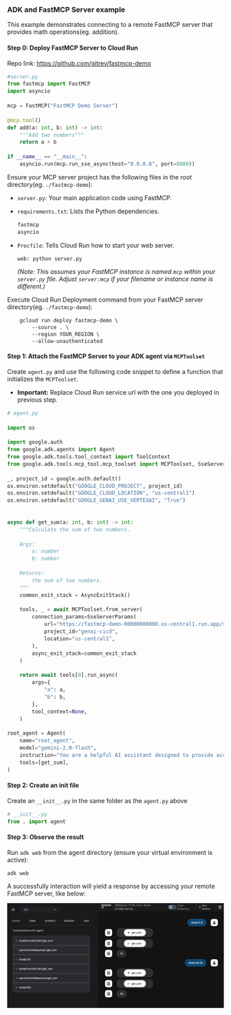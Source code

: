### ADK and FastMCP Server example

This example demonstrates connecting to a remote FastMCP server that provides math operations(eg. addition).

#### Step 0: Deploy FastMCP Server to Cloud Run

Repo link: https://github.com/gitrey/fastmcp-demo

```py
#server.py
from fastmcp import FastMCP
import asyncio

mcp = FastMCP("FastMCP Demo Server")

@mcp.tool()
def add(a: int, b: int) -> int:
    """Add two numbers"""
    return a + b

if __name__ == "__main__":
    asyncio.run(mcp.run_sse_async(host="0.0.0.0", port=8080))
```
Ensure your MCP server project has the following files in the root directory(eg. `./fastmcp-demo`):

*   `server.py`: Your main application code using FastMCP.

*   `requirements.txt`: Lists the Python dependencies.
    ```txt
    fastmcp
    asyncio
    ```

*   `Procfile`: Tells Cloud Run how to start your web server. 
    ```Procfile
    web: python server.py
    ```
    *(Note: This assumes your FastMCP instance is named `mcp` within your `server.py` file. Adjust `server:mcp` if your filename or instance name is different.)*

Execute Cloud Run Deployment command from your FastMCP server directory(eg. `./fastmcp-demo`):
```shell
    gcloud run deploy fastmcp-demo \
        --source . \
        --region YOUR_REGION \
        --allow-unauthenticated
```
#### Step 1: Attach the FastMCP Server to your ADK agent via `MCPToolset`

Create `agent.py` and use the following code snippet to define a function that initializes the `MCPToolset`.

* **Important:** Replace Cloud Run service url with the one you deployed in previous step.

```py
# agent.py

import os

import google.auth
from google.adk.agents import Agent
from google.adk.tools.tool_context import ToolContext
from google.adk.tools.mcp_tool.mcp_toolset import MCPToolset, SseServerParams

_, project_id = google.auth.default()
os.environ.setdefault("GOOGLE_CLOUD_PROJECT", project_id)
os.environ.setdefault("GOOGLE_CLOUD_LOCATION", "us-central1")
os.environ.setdefault("GOOGLE_GENAI_USE_VERTEXAI", "True")


async def get_sum(a: int, b: int) -> int:
    """Calculate the sum of two numbers.

    Args:
        a: number
        b: number

    Returns:
        the sum of two numbers.
    """
    common_exit_stack = AsyncExitStack()

    tools, _ = await MCPToolset.from_server(
        connection_params=SseServerParams(
            url="https://fastmcp-demo-00000000000.us-central1.run.app/sse",
            project_id="genai-cicd",
            location="us-central1",
        ),
        async_exit_stack=common_exit_stack
    )

    return await tools[0].run_async(
        args={
            "a": a,
            "b": b,
        },
        tool_context=None,
    )

root_agent = Agent(
    name="root_agent",
    model="gemini-2.0-flash",
    instruction="You are a helpful AI assistant designed to provide accurate and useful information.",
    tools=[get_sum],
)
```


#### Step 2: Create an __init__ file

Create an `__init__.py` in the same folder as the `agent.py` above

```python
# __init__.py
from . import agent
```

#### Step 3: Observe the result

Run `adk web` from the agent directory (ensure your virtual environment is active):

```shell
adk web
```

A successfully interaction will yield a response by accessing your remote FastMCP server, like below:

<img src="./assets/adk-tool-mcp-fastmcp-adk-web-demo.png" alt="FastMCP with ADK Web - Summing numbers example">